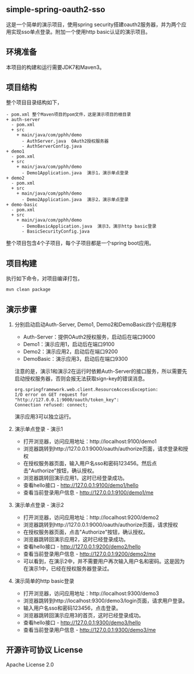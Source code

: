 ## simple-spring-oauth2-sso
这是一个简单的演示项目，使用spring security搭建oauth2服务器，并为两个应用实现sso单点登录。附加一个使用http basic认证的演示项目。

## 环境准备

本项目的构建和运行需要JDK7和Maven3。

## 项目结构

整个项目目录结构如下，

```
- pom.xml 整个Maven项目的pom文件，这是演示项目的根目录
+ auth-server
  - pom.xml
  + src
    + main/java/com/pphh/demo
      - AuthServer.java  OAuth2授权服务器
      - AuthServerConfig.java
+ demo1
  - pom.xml
  + src
    + main/java/com/pphh/demo
      - Demo1Application.java  演示1，演示单点登录
+ demo2
  - pom.xml
  + src
    + main/java/com/pphh/demo
      - Demo2Application.java  演示2，演示单点登录
+ demo-basic
  - pom.xml
  + src
    + main/java/com/pphh/demo
      - DemoBasicApplication.java  演示3，演示http basic登录
      - BasicSecurityConfig.java
```

整个项目包含4个子项目，每个子项目都是一个spring boot应用。

## 项目构建

执行如下命令，对项目编译打包，
``` bash
mvn clean package
```

## 演示步骤
1. 分别启动启动Auth-Server, Demo1, Demo2和DemoBasic四个应用程序
   - Auth-Server：提供OAuth2授权服务，启动后在端口9000
   - Demo1：演示应用1，启动后在端口9100
   - Demo2：演示应用2，启动后在端口9200
   - DemoBasic：演示应用3，启动后在端口9300

   注意的是，演示1和演示2在运行时依赖Auth-Server的接口服务，所以需要先启动授权服务器，否则会报无法获取sign-key的错误消息。

   ```
   org.springframework.web.client.ResourceAccessException:
   I/O error on GET request for "http://127.0.0.1:9000/oauth/token_key":
   Connection refused: connect;
   ```

   演示应用3可以独立运行。

2. 演示单点登录 - 演示1
   - 打开浏览器，访问应用地址：http://localhost:9100/demo1
   - 浏览器跳转到http://127.0.0.1:9000/oauth/authorize页面，请求登录和授权
   - 在授权服务器页面，输入用户名sso和密码123456。然后点击"Authorize"按钮，确认授权。
   - 浏览器跳转回演示应用1，这时已经登录成功。
   - 查看hello接口 - http://127.0.0.1:9100/demo1/hello
   - 查看当前登录用户信息 - http://127.0.0.1:9100/demo1/me

3. 演示单点登录 - 演示2
   - 打开浏览器，访问应用地址：http://localhost:9200/demo2
   - 浏览器跳转到http://127.0.0.1:9000/oauth/authorize页面，请求授权
   - 在授权服务器页面，点击"Authorize"按钮，确认授权。
   - 浏览器跳转回演示应用2，这时已经登录成功。
   - 查看hello接口 - http://127.0.0.1:9200/demo2/hello
   - 查看当前登录用户信息 - http://127.0.0.1:9200/demo2/me
   - 可以看到，在演示2中，并不需要用户再次输入用户名和密码。这是因为在演示1中，已经在授权服务器登录过。

3. 演示简单的http basic登录
   - 打开浏览器，访问应用地址：http://localhost:9300/demo3
   - 浏览器跳转到http://localhost:9300/demo3/login页面，请求用户登录。
   - 输入用户名sso和密码123456，点击登录。
   - 浏览器跳转回演示应用3的首页，这时已经登录成功。
   - 查看hello接口 - http://127.0.0.1:9300/demo3/hello
   - 查看当前登录用户信息 - http://127.0.0.1:9300/demo3/me

## 开源许可协议 License
Apache License 2.0